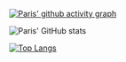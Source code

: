[![Paris' github activity graph](https://github-readme-activity-graph.vercel.app/graph?username=parisosuch-dev)](https://github.com/ashutosh00710/github-readme-activity-graph)

![Paris' GitHub stats](https://github-readme-stats.vercel.app/api?username=parisosuch-dev&show_icons=true&theme=nightowl)

[![Top Langs](https://github-readme-stats.vercel.app/api/top-langs/?username=parisosuch-dev&layout=compact&theme=nightowl)](https://github.com/anuraghazra/github-readme-stats)


